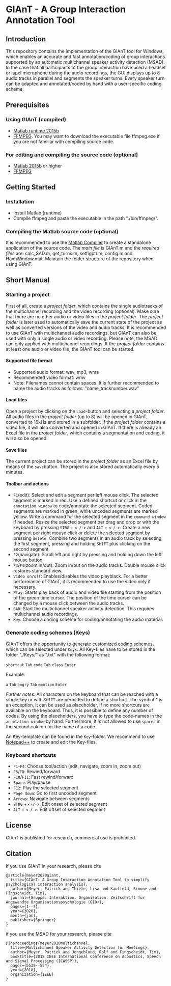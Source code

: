 # GIAnT - A Group Interaction Annotation Tool

## Introduction
This repository contains the implementation of the GIAnT tool for Windows, which enables an accurate and fast annotation/coding of group interactions supported by an automatic multichannel speaker activity detection (MSAD). In the case that all participants of the group interaction have used a headset or lapel microphone during the audio recordings, the GUI displays up to 8 audio tracks in parallel and segments the speaker turns. Every speaker turn can be adapted and annotated/coded by hand with a user-specific coding scheme.

## Prerequisites
### Using GIAnT (compiled)
- [Matlab runtime 2015b](https://de.mathworks.com/products/compiler/matlab-runtime.html)
- [FFMPEG](https://www.ffmpeg.org/download.html). You may want to download the executable file ffmpeg.exe if you are not familiar with compiling source code. 

### For editing and compiling the source code (optional)
- [Matlab 2015b](https://de.mathworks.com/) or higher
- [FFMPEG](https://www.ffmpeg.org/download.html)

## Getting Started
### Installation

- Install Matlab (runtime)
- Compile ffmpeg and paste the executable in the path "./bin/ffmpeg/".

### Compiling the Matlab source code (optional)
It is recommended to use the [Matlab Compiler](https://de.mathworks.com/products/compiler.html) to create a standalone application of the source code. The *main file* is GIAnT.m and the *required files* are: calc_SAD.m, get_turns.m, setfigptr.m, config.m and HannWindow.mat. Maintain the folder structure of the repository when using GIAnT.

## Short Manual

### Starting a project
First of all, create a *project folder*, which contains the single audiotracks of the multichannel recording and the video recording (optional). Make sure that there are no other audio or video files in the *project folder*. The *project folder* is later used to automatically save the current state of the project as well as converted versions of the video and audio tracks. It is recommended to use GIAnT with multichannel audio recordings, but GIAnT can also be used with only a single audio or video recording. Please note, the MSAD can only applied with multichannel recordings. If the *project folder* contains at least one audio or video file, the GIAnT tool can be started.

#### Supported file format
- Supported audio format: wav, mp3, wma
- Recommended video format: wmv
- Note: Filenames cannot contain spaces. It is further recommended to name the audio tracks as follows: "name_tracknumber.wav"

#### Load files
Open a project by clicking on the `Load`-button and selecting a *project folder*. All audio files in the *project folder* (up to 8) will be opened in GIAnT, converted to 16kHz and stored in a subfolder. If the *project folder* contains a video file, it will also converted and opened in GIAnT. If there is already an Excel file in the *project folder*, which contains a segmentation and coding, it will also be opened.

#### Save files

The current project can be stored in the *project folder* as an Excel file by means of the `save`button. The project is also stored automatically every 5 minutes.

#### Toolbar and actions

- `F1`(edit): Select and edit a segment per left mouse click. The selected segment is marked in red. Use a defined shortcut or click in the `annotation window` to code/annotate the selected segment. Coded segments are marked in green, while uncoded segments are marked yellow. Write a command for the selected segment in the `command window` if needed. Resize the selected segment per drag and drop or with the keyboard by pressing `STRG` + `<-/->` and `ALT` + `<-/->`. Create a new segment per right mouse click or delete the selected segment by pressing `delete`. Combine two segments in an audio track by selecting the first segment, pressing and holding `SHIFT` plus clicking on the second segment.
- `F2`(navigate): Scroll left and right by pressing and holding down the left mouse button.
- `F3`/`F4`(zoom in/out): Zoom in/out on the audio tracks. Double mouse click restores standard view. 
- `Video on/off`: Enables/disables the video playblack. For a better performance of GIAnT, it is recommended to use the video only if necessary.
- `Play`: Starts play back of audio and video file starting from the position of the green time cursor. The position of the time cursor can be changed by a mouse click between the audio tracks.
- `SAD`: Start the multichannel speaker activity detection. This requires multichannel audio recordings. 
- `Key`: Choose a coding scheme for coding/annotating the audio material.

### Generate coding schemes (Keys)
GIAnT offers the opportunity to generate customized coding schemes, which can be selected under `Keys`. All Key-files have to be stored in the folder "./Keys/" as ".txt" with the following format:

`shortcut` `Tab` `code` `Tab` `class` `Enter`

Example: 

`a` `Tab` `angry` `Tab` `emotion` `Enter`

*Further notes*: All characters on the keyboard that can be reached with a single key or with `SHIFT` are permitted to define a shortcut. The symbol `^` is an exception, it can be used as placeholder, if no more shortcuts are available on the keyboard. Thus, it is possible to define any number of codes. By using the placeholders, you have to type the code-names in the `annotation window` by hand. Furthermore, it is not allowed to use `spaces` in the second column for the name of a code. 

An Key-template can be found in the `Key`-folder. We recommend to use [Notepad++](https://notepad-plus-plus.org/downloads/) to create and edit the Key-files.

### Keyboard shortcuts
- `F1`-`F4`: Choose tool/action (edit, navigate, zoom in, zoom out)
- `F5`/`F8`: Rewind/forward
- `F10`/`F11`: Fast rewind/forward
- `Space`: Play/pause
- `F12`: Play the selected segment
- `Page down`: Go to first uncoded segment
- `Arrows`: Navigate between segments
- `STRG` + `<-/->`: Edit onset of selected segment
- `ALT` + `<-/->`: Edit offset of selected segment

## License
GIAnT is published for research, commercial use is prohibited.

## Citation
If you use GIAnT in your research, please cite
```
@article{meyer2020giant,
  title={GIAnT: A Group Interaction Annotation Tool to simplify psychological interaction analysis},
  author={Meyer, Patrick and Thiele, Lisa and Kauffeld, Simone and Fingscheidt, Tim},
  journal={Gruppe. Interaktion. Organisation. Zeitschrift für Angewandte Organisationspsychologie (GIO)},
  pages={1--7},
  year={2020},
  month={jan},
  publisher={Springer}
}
```
if you use the MSAD for your research, please cite
```
@inproceedings{meyer2018multichannel,
  title={Multichannel Speaker Activity Detection for Meetings},
  author={Meyer, Patrick and Jongebloed, Rolf and Fingscheidt, Tim},
  booktitle={2018 IEEE International Conference on Acoustics, Speech and Signal Processing (ICASSP)},
  pages={5539--554},
  year={2018},
  organization={IEEE}
}
```
